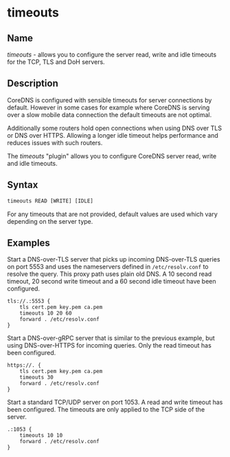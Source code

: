 # timeouts

## Name

*timeouts* - allows you to configure the server read, write and idle timeouts for the TCP, TLS and DoH servers.

## Description

CoreDNS is configured with sensible timeouts for server connections by default. However in some cases
for example where CoreDNS is serving over a slow mobile data connection the default timeouts are not
optimal.

Additionally some routers hold open connections when using DNS over TLS or DNS over HTTPS. Allowing
a longer idle timeout helps performance and reduces issues with such routers.

The *timeouts* "plugin" allows you to configure CoreDNS server read, write and idle timeouts.

## Syntax

~~~ txt
timeouts READ [WRITE] [IDLE]
~~~

For any timeouts that are not provided, default values are used which vary depending on the server type.

## Examples

Start a DNS-over-TLS server that picks up incoming DNS-over-TLS queries on port 5553 and uses the
nameservers defined in `/etc/resolv.conf` to resolve the query. This proxy path uses plain old DNS.
A 10 second read timeout, 20 second write timeout and a 60 second idle timeout have been configured.

~~~
tls://.:5553 {
	tls cert.pem key.pem ca.pem
	timeouts 10 20 60
	forward . /etc/resolv.conf
}
~~~

Start a DNS-over-gRPC server that is similar to the previous example, but using DNS-over-HTTPS for
incoming queries. Only the read timeout has been configured.

~~~
https://. {
	tls cert.pem key.pem ca.pem
	timeouts 30
	forward . /etc/resolv.conf
}
~~~

Start a standard TCP/UDP server on port 1053. A read and write timeout has been configured. The
timeouts are only applied to the TCP side of the server.
~~~
.:1053 {
	timeouts 10 10
	forward . /etc/resolv.conf
}
~~~
